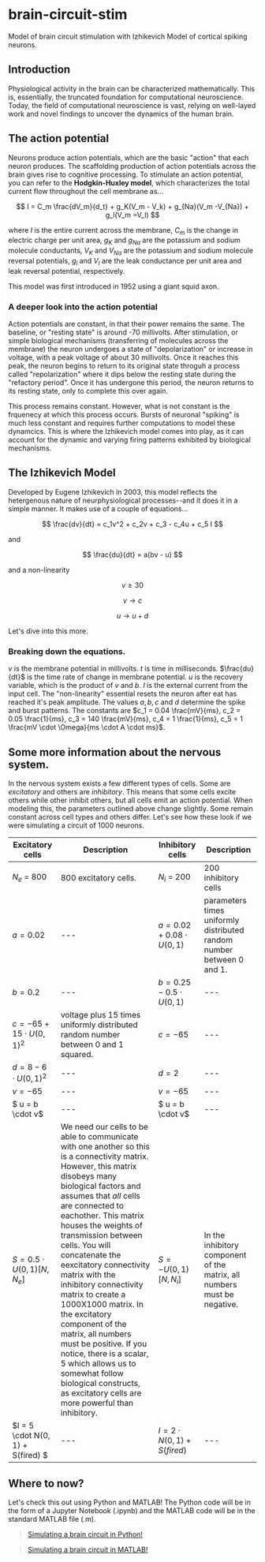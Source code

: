 # brain-circuit-stim

Model of brain circuit stimulation with Izhikevich Model of cortical spiking neurons.

## Introduction

Physiological activity in the brain can be characterized mathematically. This is, essentially, the truncated foundation for computational neuroscience. Today, the field of computational neuroscience is vast, relying on well-layed work and novel findings to uncover the dynamics of the human brain.

## The action potential

Neurons produce action potentials, which are the basic "action" that each neuron produces. The scaffolding production of action potentials across the brain gives rise to cognitive processing. To stimulate an action potential, you can refer to the **Hodgkin-Huxley model**, which characterizes the total current flow throughout the cell membrane as...

$$
I = C_m \frac{dV_m}{d_t} + g_K(V_m - V_k) + g_{Na}(V_m -V_{Na}) + g_l(V_m =V_l)
$$

where $I$ is the entire current across the membrane, $C_m$ is the change in electric charge per unit area, $g_K$ and $g_{Na}$ are the potassium and sodium molecule conductants, $V_K$ and $V_{Na}$ are the potassium and sodium molecule reversal potentials, $g_l$ and $V_l$ are the leak conductance per unit area and leak reversal potential, respectively.

This model was first introduced in 1952 using a giant squid axon.

### A deeper look into the action potential

Action potentials are constant, in that their power remains the same. The baseline, or "resting state" is around -70 millivolts. After stimulation, or simple biological mechanisms (transferring of molecules across the membrane) the neuron undergoes a state of "depolarization" or increase in voltage, with a peak voltage of about 30 millivolts. Once it reaches this peak, the neuron begins to return to its original state throguh a process called "repolarization" where it dips below the resting state during the "refactory period". Once it has undergone this period, the neuron returns to its resting state, only to complete this over again.

This process remains constant. However, what is not constant is the frquenecy at which this process occurs. Bursts of neuronal "spiking" is much less constant and requires further computations to model these dynamcics. This is where the Izhikevich model comes into play, as it can account for the dynamic and varying firing patterns exhibited by biological mechanisms.

## The Izhikevich Model

Developed by Eugene Izhikevich in 2003, this model reflects the hetergenous nature of neurphysiological processes--and it does it in a simple manner. It makes use of a couple of equations...

$$
\frac{dv}{dt} = c_1v^2 + c_2v + c_3 - c_4u + c_5 I
$$

and

$$
\frac{du}{dt} = a(bv - u)
$$

and a non-linearity

$$
v \geq 30
$$

$$
v \rightarrow c
$$

$$
u \rightarrow u + d
$$

Let's dive into this more.

### Breaking down the equations.

$v$ is the membrane potential in millivolts. $t$ is time in milliseconds. $\frac{du}{dt}$ is the time rate of change in membrane potential. $u$ is the recovery variable, which is the product of $v$ and $b$. $I$ is the external current from the input cell. The "non-linearity" essential resets the neuron after eat has reached it's peak amplitude. The values $a, b, c$ and $d$ determine the spike and burst patterns. The constants are $c_1 = 0.04 \frac{mV}{ms}, c_2 = 0.05 \frac{1}{ms}, c_3 = 140 \frac{mV}{ms}, c_4 = 1 \frac{1}{ms}, c_5 = 1 \frac{mV \cdot \Omega}{ms \cdot A \cdot ms}$.

## Some more information about the nervous system.

In the nervous system exists a few different types of cells. Some are _excitatory_ and others are _inhibitory_. This means that some cells excite others while other inhibit others, but all cells emit an action potential. When modeling this, the parameters outlined above change slightly. Some remain constant across cell types and others differ. Let's see how these look if we were simulating a circuit of 1000 neurons.

| Excitatory cells                  | Description                                                                                                                                                                                                                                                                                                                                                                                                                                                                                                                                                                                                                                | Inhibitory cells                 | Description                                                              |
| --------------------------------- | ------------------------------------------------------------------------------------------------------------------------------------------------------------------------------------------------------------------------------------------------------------------------------------------------------------------------------------------------------------------------------------------------------------------------------------------------------------------------------------------------------------------------------------------------------------------------------------------------------------------------------------------ | -------------------------------- | ------------------------------------------------------------------------ |
| $N_e$ = 800                       | 800 excitatory cells.                                                                                                                                                                                                                                                                                                                                                                                                                                                                                                                                                                                                                      | $N_i$ = 200                      | 200 inhibitory cells                                                     |
| $a = 0.02$                        | ---                                                                                                                                                                                                                                                                                                                                                                                                                                                                                                                                                                                                                                        | $a = 0.02 + 0.08 \cdot U(0, 1)$  | parameters times uniformly distributed random number between 0 and 1.    |
| $b = 0.2$                         | ---                                                                                                                                                                                                                                                                                                                                                                                                                                                                                                                                                                                                                                        | $b = 0.25 - 0.5 \cdot U(0, 1)$   | ---                                                                      |
| $c = -65 + 15 \cdot U(0, 1)^2$    | voltage plus 15 times uniformly distributed random number between 0 and 1 squared.                                                                                                                                                                                                                                                                                                                                                                                                                                                                                                                                                         | $c= -65$                         | ---                                                                      |
| $d = 8 - 6 \cdot U(0, 1)^2$       | ---                                                                                                                                                                                                                                                                                                                                                                                                                                                                                                                                                                                                                                        | $d = 2$                          | ---                                                                      |
| $v = -65$                         | ---                                                                                                                                                                                                                                                                                                                                                                                                                                                                                                                                                                                                                                        | $v = -65$                        | ---                                                                      |
| $ u = b \cdot v$                  | ---                                                                                                                                                                                                                                                                                                                                                                                                                                                                                                                                                                                                                                        | $ u = b \cdot v$                 | ---                                                                      |
| $S = 0.5 \cdot U(0, 1)[N, N_e]$   | We need our cells to be able to communicate with one another so this is a connectivity matrix. However, this matrix disobeys many biological factors and assumes that _all_ cells are connected to eachother. This matrix houses the weights of transmission between cells. You will concatenate the eexcitatory connectivity matrix with the inhibitory connectivity matrix to create a 1000X1000 matrix. In the excitatory component of the matrix, all numbers must be positive. If you notice, there is a scalar, $5$ which allows us to somewhat follow biological constructs, as excitatory cells are more powerful than inhibitory. | $S = -U(0, 1)[N, N_i]$           | In the inhibitory component of the matrix, all numbers must be negative. |
| $I = 5 \cdot N(0, 1) + S(fired) $ | ---                                                                                                                                                                                                                                                                                                                                                                                                                                                                                                                                                                                                                                        | $I = 2 \cdot N(0, 1) + S(fired)$ | ---                                                                      |

## Where to now?

Let's check this out using Python and MATLAB! The Python code will be in the form of a Jupyter Notebook (.ipynb) and the MATLAB code will be in the standard MATLAB file (.m).

> [Simulating a brain circuit in Python!](/main.ipynb)

> [Simulating a brain circuit in MATLAB!]()
